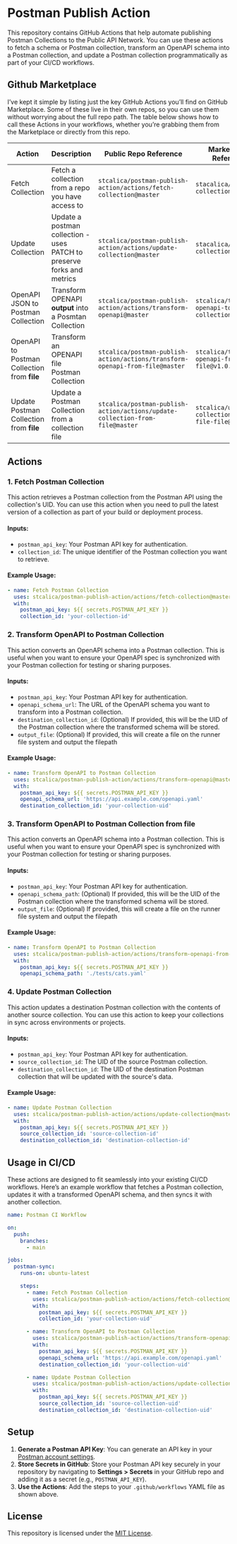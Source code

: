 # Postman Publish Action

This repository contains GitHub Actions that help automate publishing Postman Collections to the Public API Network. 
You can use these actions to fetch a schema or Postman collection, transform an OpenAPI schema into a Postman collection, and update a Postman collection programmatically as part of your CI/CD workflows.

## Github Marketplace 

I’ve kept it simple by listing just the key GitHub Actions you’ll find on GitHub Marketplace. Some of these live in their own repos, so you can use them without worrying about the full repo path. The table below shows how to call these Actions in your workflows, whether you’re grabbing them from the Marketplace or directly from this repo.

| Action           | Description         |  Public Repo Reference            | Marketplace Reference          |  Marketplace Link          |
|------------------|--------------------------------|---------------------------------|---------------------------------|---------------------------------|
| Fetch Collection | Fetch a collection from a repo you have access to | `stcalica/postman-publish-action/actions/fetch-collection@master`      | `stacalica/fetch-collection@v1.0.0`      | https://github.com/marketplace/actions/fetch-postman-collection |
| Update Collection | Update a postman collection - uses PATCH to preserve forks and metrics | `stcalica/postman-publish-action/actions/update-collection@master`      | `stacalica/update-collection@v1.0.0`      | https://github.com/marketplace/actions/update-postman-collection |
| OpenAPI JSON to Postman Collection | Transform OPENAPI **output** into a Posmtan Collection | `stcalica/postman-publish-action/actions/transform-openapi@master`   | `stcalica/transform-openapi-to-postman-collection@v1.0.0`  | https://github.com/marketplace/actions/transform-openapi-to-postman-collection |
| OpenAPI to Postman Collection from **file** | Transform an OPENAPI file Postman Collection  | `stcalica/postman-publish-action/actions/transform-openapi-from-file@master`   | `stcalica/transform-openapi-from-file@v1.0.0`  | https://github.com/marketplace/actions/transform-openapi-to-postman-collection-from-file
| Update Postman Collection from **file** | Update a Postman Collection from a collection file  | `stcalica/postman-publish-action/actions/update-collection-from-file@master`   | `stcalica/update-collection-from-file-file@v1.0.0`  | 

## Actions

### 1. **Fetch Postman Collection**
   This action retrieves a Postman collection from the Postman API using the collection's UID. You can use this action when you need to pull the latest version of a collection as part of your build or deployment process.

   #### Inputs:
   - `postman_api_key`: Your Postman API key for authentication.
   - `collection_id`: The unique identifier of the Postman collection you want to retrieve.

   #### Example Usage:
   ```yaml
   - name: Fetch Postman Collection
     uses: stcalica/postman-publish-action/actions/fetch-collection@master
     with:
       postman_api_key: ${{ secrets.POSTMAN_API_KEY }}
       collection_id: 'your-collection-id'
   ```

### 2. **Transform OpenAPI to Postman Collection**
   This action converts an OpenAPI schema into a Postman collection. This is useful when you want to ensure your OpenAPI spec is synchronized with your Postman collection for testing or sharing purposes.

   #### Inputs:
   - `postman_api_key`: Your Postman API key for authentication.
   - `openapi_schema_url`: The URL of the OpenAPI schema you want to transform into a Postman collection.
   - `destination_collection_id`: (Optional) If provided, this will be the UID of the Postman collection where the transformed schema will be stored.
   - `output_file`: (Optional) If provided, this will create a file on the runner file system and output the filepath

   #### Example Usage:
   ```yaml
   - name: Transform OpenAPI to Postman Collection
     uses: stcalica/postman-publish-action/actions/transform-openapi@master
     with:
       postman_api_key: ${{ secrets.POSTMAN_API_KEY }}
       openapi_schema_url: 'https://api.example.com/openapi.yaml'
       destination_collection_id: 'your-collection-uid'
   ```

### 3. **Transform OpenAPI to Postman Collection from file**
   This action converts an OpenAPI schema into a Postman collection. This is useful when you want to ensure your OpenAPI spec is synchronized with your Postman collection for testing or sharing purposes.

   #### Inputs:
   - `postman_api_key`: Your Postman API key for authentication.
   - `openapi_schema_path`: (Optional) If provided, this will be the UID of the Postman collection where the transformed schema will be stored.
   - `output_file`: (Optional) If provided, this will create a file on the runner file system and output the filepath

   #### Example Usage:
   ```yaml
   - name: Transform OpenAPI to Postman Collection
     uses: stcalica/postman-publish-action/actions/transform-openapi-from-file@master
     with:
       postman_api_key: ${{ secrets.POSTMAN_API_KEY }}
       openapi_schema_path: './tests/cats.yaml'
 ```

### 4. **Update Postman Collection**
   This action updates a destination Postman collection with the contents of another source collection. You can use this action to keep your collections in sync across environments or projects.

   #### Inputs:
   - `postman_api_key`: Your Postman API key for authentication.
   - `source_collection_id`: The UID of the source Postman collection.
   - `destination_collection_id`: The UID of the destination Postman collection that will be updated with the source's data.

   #### Example Usage:
   ```yaml
   - name: Update Postman Collection
     uses: stcalica/postman-publish-action/actions/update-collection@master
     with:
       postman_api_key: ${{ secrets.POSTMAN_API_KEY }}
       source_collection_id: 'source-collection-id'
       destination_collection_id: 'destination-collection-id'
   ```

## Usage in CI/CD

These actions are designed to fit seamlessly into your existing CI/CD workflows. Here’s an example workflow that fetches a Postman collection, updates it with a transformed OpenAPI schema, and then syncs it with another collection.

```yaml
name: Postman CI Workflow

on:
  push:
    branches:
      - main

jobs:
  postman-sync:
    runs-on: ubuntu-latest

    steps:
      - name: Fetch Postman Collection
        uses: stcalica/postman-publish-action/actions/fetch-collection@master
        with:
          postman_api_key: ${{ secrets.POSTMAN_API_KEY }}
          collection_id: 'your-collection-uid'

      - name: Transform OpenAPI to Postman Collection
        uses: stcalica/postman-publish-action/actions/transform-openapi-from-file@master
        with:
          postman_api_key: ${{ secrets.POSTMAN_API_KEY }}
          openapi_schema_url: 'https://api.example.com/openapi.yaml'
          destination_collection_id: 'your-collection-uid'

      - name: Update Postman Collection
        uses: stcalica/postman-publish-action/actions/update-collection@master
        with:
          postman_api_key: ${{ secrets.POSTMAN_API_KEY }}
          source_collection_id: 'source-collection-uid'
          destination_collection_id: 'destination-collection-uid'
```

## Setup

1. **Generate a Postman API Key**: You can generate an API key in your [Postman account settings](https://go.postman.co/settings/me/api-keys).
2. **Store Secrets in GitHub**: Store your Postman API key securely in your repository by navigating to **Settings > Secrets** in your GitHub repo and adding it as a secret (e.g., `POSTMAN_API_KEY`).
3. **Use the Actions**: Add the steps to your `.github/workflows` YAML file as shown above.

## License

This repository is licensed under the [MIT License](LICENSE).
